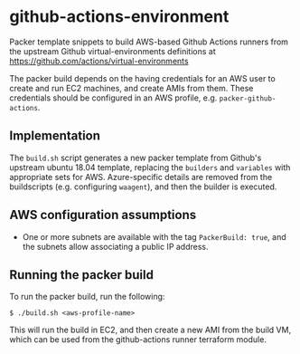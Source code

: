 # github-actions-environment

Packer template snippets to build AWS-based Github Actions runners
from the upstream Github virtual-environments definitions at
https://github.com/actions/virtual-environments

The packer build depends on the having credentials for an AWS user to
create and run EC2 machines, and create AMIs from them. These
credentials should be configured in an AWS profile,
e.g. `packer-github-actions`.


## Implementation

The `build.sh` script generates a new packer template from Github's
upstream ubuntu 18.04 template, replacing the `builders` and
`variables` with appropriate sets for AWS. Azure-specific details are
removed from the buildscripts (e.g. configuring `waagent`), and then
the builder is executed.

## AWS configuration assumptions

- One or more subnets are available with the tag `PackerBuild: true`,
  and the subnets allow associating a public IP address.

## Running the packer build

To run the packer build, run the following:

```
$ ./build.sh <aws-profile-name>
```

This will run the build in EC2, and then create a new AMI from the
build VM, which can be used from the github-actions runner terraform
module.

